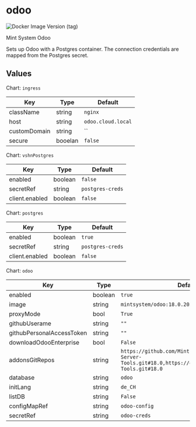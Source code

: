 # odoo

![Docker Image Version (tag)](https://img.shields.io/docker/v/mintsystem/odoo/18.0)

Mint System Odoo

Sets up Odoo with a Postgres container. The connection credentials are mapped from the Postgres secret.

## Values

Chart: `ingress`

| Key          | Type    | Default            |
| ------------ | ------- | ------------------ |
| className    | string  | `nginx`            |
| host         | string  | `odoo.cloud.local` |
| customDomain | string  | ``       |
| secure       | booelan | `false`            |

Chart: `vshnPostgres`

| Key           | Type    | Default          |
| ------------- | ------- | ---------------- |
| enabled       | boolean | `false`          |
| secretRef | string  | `postgres-creds`  |
| client.enabled | boolean  | `false`     |

Chart: `postgres`

| Key          | Type    | Default          |
| ------------ | ------- | ---------------- |
| enabled      | boolean | `true`           |
| secretRef | string  | `postgres-creds`  |
| client.enabled | boolean  | `false`     |

Chart: `odoo`

| Key                       | Type    | Default                                                                                                       |
| ------------------------- | ------- | ------------------------------------------------------------------------------------------------------------- |
| enabled                   | boolean | `true`                                                                                                        |
| image                     | string  | `mintsystem/odoo:18.0.20250520`                                                                               |
| proxyMode                 | bool    | `True`                                                                                                        |
| githubUserame             | string  | `""`                                                                                                          |
| githubPersonalAccessToken | string  | `""`                                                                                                          |
| downloadOdooEnterprise    | bool    | `False`                                                                                                       |
| addonsGitRepos            | string  | `https://github.com/Mint-System/Odoo-Apps-Server-Tools.git#18.0,https://github.com/OCA/Server-Tools.git#18.0` |
| database                  | string  | `odoo`                                                                                                        |
| initLang                  | string  | `de_CH`                                                                                                       |
| listDB                    | string  | `False`                                                                                                       |
| configMapRef              | string  | `odoo-config`                                                                                                 |
| secretRef                 | string  | `odoo-creds`                                                                                                  |
